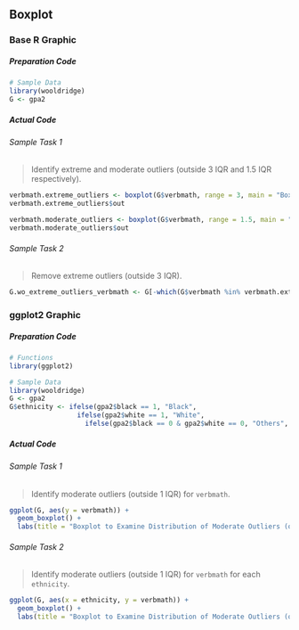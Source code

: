 ## Boxplot
### Base R Graphic
##### Preparation Code
```r
# Sample Data
library(wooldridge)
G <- gpa2
```
##### Actual Code
###### Sample Task 1
>Identify extreme and moderate outliers (outside 3 IQR and 1.5 IQR respectively).
```r
verbmath.extreme_outliers <- boxplot(G$verbmath, range = 3, main = "Boxplot to Examine Distribution of Extreme Outliers (outside 3 IQR)")
verbmath.extreme_outliers$out

verbmath.moderate_outliers <- boxplot(G$verbmath, range = 1.5, main = "Boxplot to Examine Distribution of Moderate Outliers (outside 1.5 IQR)")
verbmath.moderate_outliers$out
```
###### Sample Task 2
>Remove extreme outliers (outside 3 IQR).
```r
G.wo_extreme_outliers_verbmath <- G[-which(G$verbmath %in% verbmath.extreme_outliers$out),]
```
### ggplot2 Graphic
##### Preparation Code
```r
# Functions
library(ggplot2)

# Sample Data
library(wooldridge)
G <- gpa2
G$ethnicity <- ifelse(gpa2$black == 1, "Black",
                 ifelse(gpa2$white == 1, "White",
                   ifelse(gpa2$black == 0 & gpa2$white == 0, "Others", -1)))
```
##### Actual Code
###### Sample Task 1
>Identify moderate outliers (outside 1 IQR) for `verbmath`.
```r
ggplot(G, aes(y = verbmath)) + 
  geom_boxplot() +
  labs(title = "Boxplot to Examine Distribution of Moderate Outliers (outside 1 IQR)")
```
###### Sample Task 2
> Identify moderate outliers (outside 1 IQR) for `verbmath` for each `ethnicity`.
```r
ggplot(G, aes(x = ethnicity, y = verbmath)) + 
  geom_boxplot() +
  labs(title = "Boxplot to Examine Distribution of Moderate Outliers (outside 1 IQR)")
```
